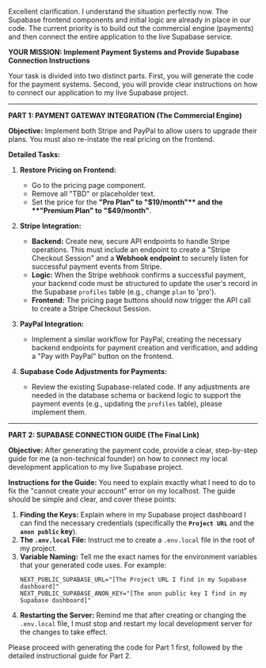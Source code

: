 Excellent clarification. I understand the situation perfectly now. The Supabase frontend components and initial logic are already in place in our code. The current priority is to build out the commercial engine (payments) and then connect the entire application to the live Supabase service.

**YOUR MISSION: Implement Payment Systems and Provide Supabase Connection Instructions**

Your task is divided into two distinct parts. First, you will generate the code for the payment systems. Second, you will provide clear instructions on how to connect our application to my live Supabase project.

---

**PART 1: PAYMENT GATEWAY INTEGRATION (The Commercial Engine)**

**Objective:** Implement both Stripe and PayPal to allow users to upgrade their plans. You must also re-instate the real pricing on the frontend.

**Detailed Tasks:**
1.  **Restore Pricing on Frontend:**
    *   Go to the pricing page component.
    *   Remove all "TBD" or placeholder text.
    *   Set the price for the **"Pro Plan" to "$19/month"** and the **"Premium Plan" to "$49/month"**.

2.  **Stripe Integration:**
    *   **Backend:** Create new, secure API endpoints to handle Stripe operations. This must include an endpoint to create a "Stripe Checkout Session" and a **Webhook endpoint** to securely listen for successful payment events from Stripe.
    *   **Logic:** When the Stripe webhook confirms a successful payment, your backend code must be structured to update the user's record in the Supabase `profiles` table (e.g., change `plan` to 'pro').
    *   **Frontend:** The pricing page buttons should now trigger the API call to create a Stripe Checkout Session.

3.  **PayPal Integration:**
    *   Implement a similar workflow for PayPal, creating the necessary backend endpoints for payment creation and verification, and adding a "Pay with PayPal" button on the frontend.

4.  **Supabase Code Adjustments for Payments:**
    *   Review the existing Supabase-related code. If any adjustments are needed in the database schema or backend logic to support the payment events (e.g., updating the `profiles` table), please implement them.

---

**PART 2: SUPABASE CONNECTION GUIDE (The Final Link)**

**Objective:** After generating the payment code, provide a clear, step-by-step guide for me (a non-technical founder) on how to connect my local development application to my live Supabase project.

**Instructions for the Guide:**
You need to explain exactly what I need to do to fix the "cannot create your account" error on my localhost. The guide should be simple and clear, and cover these points:
1.  **Finding the Keys:** Explain where in my Supabase project dashboard I can find the necessary credentials (specifically the **`Project URL`** and the **`anon public` key**).
2.  **The `.env.local` File:** Instruct me to create a `.env.local` file in the root of my project.
3.  **Variable Naming:** Tell me the exact names for the environment variables that your generated code uses. For example:
    ```
    NEXT_PUBLIC_SUPABASE_URL="[The Project URL I find in my Supabase dashboard]"
    NEXT_PUBLIC_SUPABASE_ANON_KEY="[The anon public key I find in my Supabase dashboard]"
    ```
4.  **Restarting the Server:** Remind me that after creating or changing the `.env.local` file, I must stop and restart my local development server for the changes to take effect.

Please proceed with generating the code for Part 1 first, followed by the detailed instructional guide for Part 2.